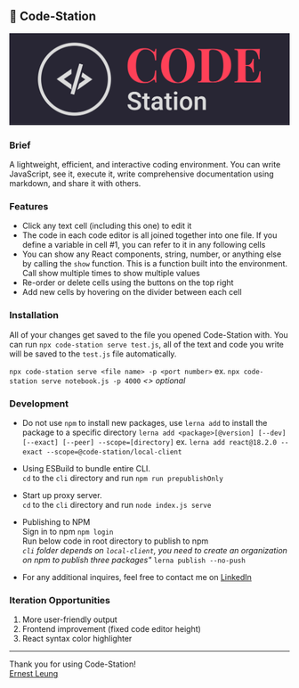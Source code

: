 ## 📝 Code-Station

![CodeStation Logo](/packages/local-client/public/logo192.png "logo")

### Brief
A lightweight, efficient, and interactive coding environment. You can write JavaScript, see it, execute it, write comprehensive documentation using markdown, and share it with others.

### Features
- Click any text cell (including this one) to edit it
- The code in each code editor is all joined together into one file. If you define a variable in cell #1, you can refer to it in any following cells
- You can show any React components, string, number, or anything else by calling the `show` function. This is a function built into the environment. Call show multiple times to show multiple values
- Re-order or delete cells using the buttons on the top right
- Add new cells by hovering on the divider between each cell

### Installation
All of your changes get saved to the file you opened Code-Station with. You can run `npx code-station serve test.js`, all of the text and code you write will be saved to the `test.js` file automatically.

`npx code-station serve <file name> -p <port number>`
ex. `npx code-station serve notebook.js -p 4000`
*<> optional*

### Development
- Do not use `npm` to install new packages, use `lerna add` to install the package to a specific directory
`lerna add <package>[@version] [--dev] [--exact] [--peer] --scope=[directory]`
ex. `lerna add react@18.2.0 --exact --scope=@code-station/local-client`

- Using ESBuild to bundle entire CLI. <br>
`cd` to the `cli` directory and run
`npm run prepublishOnly`

- Start up proxy server. <br>
`cd` to the `cli` directory and run
`node index.js serve`

- Publishing to NPM <br>
Sign in to npm
`npm login` <br>
Run below code in root directory to publish to npm <br>
*`cli` folder depends on `local-client`, you need to create an organization on npm to publish three packages"*
`lerna publish --no-push`

- For any additional inquires, feel free to contact me on [LinkedIn](https://www.linkedin.com/in/ernestleung52/)

### Iteration Opportunities
1. More user-friendly output
2. Frontend improvement (fixed code editor height)
3. React syntax color highlighter
---
Thank you for using Code-Station! <br>
[Ernest Leung](https://www.linkedin.com/in/ernestleung52/)
